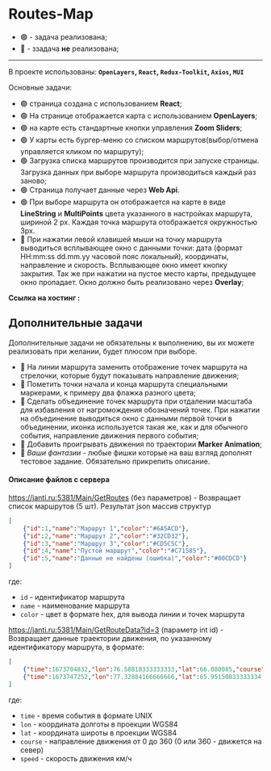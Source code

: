 # Routes-Map

- :green_circle: - задача реализована;
- :red_circle: - ззадача **не** реализована;
---
В проекте использованы: **``OpenLayers``, ``React``, ``Redux-Toolkit``, ``Axios``, ``MUI``**

Основные задачи:
- :green_circle: страница создана с использованием **React**;
- :green_circle: На странице отображается карта с использованием **OpenLayers**;
- :green_circle: на карте есть стандартные кнопки управления **Zoom Sliders**;
- :green_circle: У карты есть бургер-меню со списком маршрутов(выбор/отмена управляется кликом по маршруту);
- :green_circle: Загрузка списка маршрутов производится при запуске страницы. Загрузка данных при выборе маршрута производиться каждый раз заново;
- :green_circle: Страница получает данные через **Web Api**.
- :green_circle: При выборе маршрута он отображается на карте в виде **LineString** и **MultiPoints** цвета указанного в настройках маршрута, шириной 2 px. Каждая точка маршрута отображается окружностью 3px.
- :red_circle: При нажатии левой клавишей мыши на точку маршрута выводиться всплывающее окно с данными точки: дата (формат HH:mm:ss dd.mm.yy часовой пояс локальный), координаты, направление и скорость. Всплывающее окно имеет кнопку закрытия. Так же при нажатии на пустое место карты, предыдущее окно пропадает. Окно должно быть реализовано через **Overlay**;


**Ссылка на хостинг :**
## Дополнительные задачи

Дополнительные задачи не обязательны к выполнению, вы их можете реализовать при желании, будет плюсом при выборе.

- :red_circle: На линии маршрута заменить отображение точек маршрута на стрелочки, которые будут показывать направление движения;
- :red_circle: Пометить точки начала и конца маршрута специальными маркерами, к примеру два флажка разного цвета;
- :red_circle: Сделать объединение точек маршрута при отдалении масштаба для избавления от нагромождения обозначений точек. При нажатии на объединение выводиться окно с данными первой точки в объединении, иконка используется такая же, как и для обычного события, направление движения первого события;
- :red_circle: Добавить проигрывать движения по траектории **Marker Animation**;
- :red_circle: *Ваши фантазии* - любые фишки которые на ваш взгляд дополнят тестовое задание. Обязательно прикрепить описание.

#### Описание файлов с сервера

https://janti.ru:5381/Main/GetRoutes (без параметров) - Возвращает список маршрутов (5 шт). Результат json массив структур 
```json
[
	{"id":1,"name":"Маршрут 1","color":"#6A5ACD"},
	{"id":2,"name":"Маршрут 2","color":"#32CD32"},
	{"id":3,"name":"Маршрут 3","color":"#CD5C5C"},
	{"id":4,"name":"Пустой маршрут","color":"#C71585"},
	{"id":5,"name":"Данные не найдены (ошибка)","color":"#00CDCD"}
]
```
где:
- ``id``     - идентификатор маршрута
- ``name``   - наименование маршрута
- ``color``  - цвет в формате hex, для вывода линии и точек маршрута

https://janti.ru:5381/Main/GetRouteData?id=3 (параметр int id) - Возвращает данные траектории движения, по указанному идентификатору маршрута, в формате:
```json
[	
    {"time":1673704832,"lon":76.58818333333333,"lat":66.080085,"course":130,"speed":0},
    {"time":1673747252,"lon":77.32884166666666,"lat":65.95150833333334,"course":117,"speed":15}
]
```
где:
- ``time``   - время события в формате UNIX
- ``lon``    - координата долготы в проекции WGS84
- ``lat``    - координата широты в проекции WGS84
- ``course`` - направление движения от 0 до 360 (0 или 360 - движется на север)
- ``speed``  - скорость движения км/ч



